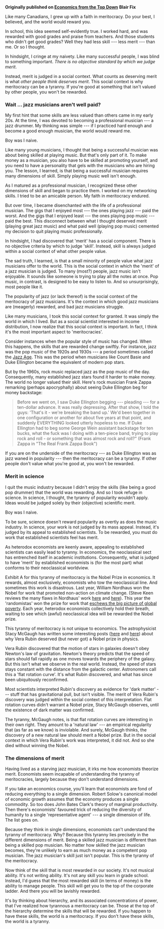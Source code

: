 <b>Originally published on <a href="https://economicsfromthetopdown.com/">Economics from the Top Down</a></b>
<b>Blair Fix</b>

<p> Like many Canadians, I grew up with a faith in meritocracy.  Do your best, I believed, and the world would reward you. 

<p> In school, this idea seemed self-evidently true. I worked hard, and was rewarded  with good grades and praise from teachers.  And those students who didn't get good grades? Well they had less skill --- less merit --- than me. Or so I thought.</p>

<p> In hindsight, I cringe at my naivety. Like many successful people, I was blind to something important.  <i>There is no objective standard by which we judge merit</i>.</p>

<p> Instead, merit is judged in a social context. What counts as  deserving merit is what <i>other people think deserves merit</i>. This social context is why meritocracy can be a tyranny. If you're good at something that isn't valued by other people, you won't be rewarded.  </p>


<h3> Wait ... jazz musicians aren't well paid? </h3>

<p> My first hint that some skills are less valued than others  came in my early 20s. At the time, I was devoted to becoming a professional musician --- a jazz drummer. My thinking was simple --- if I practiced hard enough and become a good enough musician, the world would reward me. </p>

<p> Boy was I naive. </p>

<p> Like many young musicians, I thought that being a successful musician was about being skilled at playing music. But that's only part of it.  To make money as a musician, you also have to be skilled at promoting yourself, and you need to have a personality that gels with the musicians who are hiring you.  The lesson, I learned, is that being a successful musician requires many dimensions of skill. Simply playing music well isn't enough. </p>

<p> As I matured as a professional musician, I recognized these other dimensions of skill and began to practice them. I worked on my networking skills. I tried to be an amicable person. My faith in meritocracy endured. </p>

<p> But over time, I became disenchanted with the life of a professional musician. The gigs that I  enjoyed most --- the ones playing jazz --- paid the worst. And the gigs that I enjoyed least --- the ones playing pop music --- paid the best.  This disconnect between what I thought deserved merit (playing great jazz music) and what paid well (playing pop music) cemented my decision to quit playing music professionally. </p> 

<p>In hindsight, I had discovered that 'merit' has a social component. There is no objective criteria by which to judge 'skill'. Instead, skill is always judged within a social context of what other people value. </p>

<p> The sad truth, I learned, is that a small minority of people value what jazz musicians offer to the world. This is the social context in which the 'merit' of a jazz musician is judged. To many (most?) people, jazz music isn't enjoyable. It sounds like someone is trying to play all the notes at once. Pop music, in contrast, is designed to be easy to listen to. And so unsurprisingly, most people like it.  </p>

<p> The popularity of jazz (or lack thereof) is the social context of the meritocracy of jazz musicians. It's the context in which good jazz musicians are (meagerly) rewarded, and bad jazz musicians struggle. </p>

<p> Like many musicians, I took this social context for granted. It was simply the world in which I lived. But as a social scientist interested in income distribution, I now realize that this social context is important. In fact, I think it's the most important aspect to 'meritocracies'.  </p>

<p> Consider instances when the popular style of music has changed. When this happens, the skills that are rewarded change swiftly. For instance, jazz was the pop music of the 1920s and 1930s --- a period sometimes called the <a href="https://en.wikipedia.org/wiki/Jazz_Age" target="_blank" rel="noopener noreferrer">Jazz Age</a>. This was the period when musicians like Count Basie and Duke Ellington became the equivalent of modern pop stars. </p>

<p> But by the 1960s, rock music replaced jazz as the pop music of the day. Consequently, many established jazz stars found it harder to make money. The world no longer valued their skill. Here's rock musician Frank Zappa remarking (perhaps apocryphally) about seeing Duke Ellington beg for money backstage: </p>

<blockquote>
 Before we went on, I saw Duke Ellington begging --- pleading --- for a ten-dollar advance. It was really depressing. After that show, I told the guys: 'That's it - we're breaking the band up.' We'd been together in one configuration or another for about five years at that point, and suddenly EVERYTHING looked utterly hopeless to me. If Duke Ellington had to beg some George Wein assistant backstage for ten bucks, what the fuck was I doing with a ten-piece band, trying to play rock and roll - or something that was almost rock and roll?" (Frank Zappa in "The Real Frank Zappa Book")
</blockquote>


<p> If you are on the underside of the meritocracy --- as Duke Ellington was as jazz waned in popularity --- then the meritocracy can be a tyranny. If other people don't value what you're good at, you won't be rewarded.  </p> 


<h3> Merit in science </h3>

<p> I quit the music industry  because I didn't enjoy the skills (like being a good pop drummer) that the world was rewarding. And so I took refuge in science. In science, I thought, the tyranny of popularity wouldn't apply. Ideas would be judged solely by their (objective) scientific merit. </p>

<p> Boy was I naive. </p>

<p> To be sure, science doesn't reward popularity as overtly as does the music industry.  In science, your work is not judged by its mass appeal. Instead, it's judged by its appeal to established scientists. To be rewarded, you must do work that established scientists feel has merit.</p>

<p> As heterodox economists are keenly aware, appealing to established scientists can easily lead to tyranny. In economics, the neoclassical sect has entrenched itself in academic institutions. Consequently, what is judged to have 'merit' by established economists is (for the most part) what conforms to their neoclassical worldview. </p>

<p> Exhibit A for this tyranny of meritocracy is the Nobel Prize in economics.  It rewards, almost exclusively, economists who tow the neoclassical line. And sometimes this work is disastrous. Last year,   William Nordhaus  won the Nobel for work that promoted non-action on climate change. (Steve Keen reviews the many flaws in Nordhaus' work <a href="https://www.patreon.com/posts/mythical-data-on-28014748" target="_blank" rel="noopener noreferrer">here</a> and <a href="https://www.patreon.com/posts/26781733" target="_blank" rel="noopener noreferrer">here</a>). This year the 'randomistas' won the prize for work that <a href="https://www.opendemocracy.net/en/oureconomy/impoverished-economics-unpacking-economics-nobel-prize/" target="_blank" rel="noopener noreferrer">eschews the big picture of global poverty</a>.  Each year, heterodox economists collectively hold their breath, waiting to see which (awful) neoclassical idea will be rewarded the Nobel prize.  
</p>


<p> This tyranny of meritocracy is not unique to economics. The astrophysicist Stacy McGaugh has written some interesting posts (<a href="https://tritonstation.com/2016/07/18/natural-law/" target="_blank" rel="noopener noreferrer">here</a> and <a href="https://tritonstation.com/2017/01/" target="_blank" rel="noopener noreferrer">here</a>) about why Vera Rubin deserved (but never got) a Nobel prize in physics. </p>

<p> Vera Rubin discovered that the motion of stars in galaxies doesn't obey Newton's law of gravitation. Newton's theory predicts that the speed of stars should fall rapidly as one moves towards the periphery of the galaxy. But this isn't what we observe in the real world.  Instead, the speed of stars stays constant with the distance from the galactic center.  Astronomers call this a 'flat rotation curve'. It's what Rubin discovered, and what has since been ubiquitously reconfirmed. </p>

<p> Most scientists interpreted Rubin's discovery as evidence for 'dark matter' --- stuff that has gravitational pull, but isn't visible.  The merit of Vera Rubin's discovery was judged within the social context of this interpretation. Flat rotation curves didn't warrant a Nobel prize, Stacy McGaugh observes, until the existence of dark matter was confirmed. </p>

<p> The tyranny, McGaugh notes, is that flat rotation curves are interesting in their own right. They amount to a 'natural law' --- an empirical regularity that (as far as we know) is inviolable. And surely, McGaugh thinks, the discovery of a new natural law should merit a Nobel prize. But in the social context in which Vera Rubin's work was interpreted, it did not. And so she died without winning the Nobel. </p>


<h3> The dimensions of merit </h3>

<p> Having lived as a starving jazz musician, it irks me how economists theorize merit. Economists seem incapable of understanding the tyranny of meritocracies, largely because they don't understand dimensions. </p>

<p> If you take an economics course,  you'll learn that economists are fond of reducing everything to a single dimension. Robert Solow's canonical model of economic growth assumes that the economy produces a single commodity. So too does John Bates Clark's theory of marginal productivity. Then there's economists' favoured trick of reducing the diversity of humanity to a single 'representative agent' --- a single dimension of life. The list goes on. </p>

<p> Because they think in single dimensions, economists can't understand the tyranny of meritocracy. Why? Because this tyranny lies precisely in the different dimensions of merit.  Being a skilled jazz musician is different than being a skilled pop musician. No matter how skilled the jazz musician becomes, they're unlikely to earn as much money as a competent pop musician. The jazz musician's skill just isn't popular. This is the tyranny of the meritocracy. </p>

<p> Now think of the skill that is most rewarded in our society. It's not musical ability. It's not writing ability. It's not any skill you learn in grade school. Instead, I'd guess that the most rewarded skill (in terms of money) is the ability to  manage people. This skill will get you to the top of the corporate ladder. And there you will be lavishly rewarded. </p> 

<p> It's by thinking about hierarchy, and its associated concentrations of power, that I've realized how tyrannous a meritocracy can be. Those at the top of the hierarchy determine the skills that will be rewarded. If you happen to have these skills, the world is a meritocracy. If you don't have these skills, the world is a tyranny. </p>



